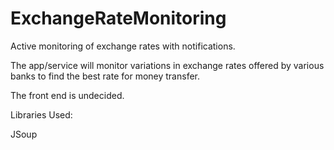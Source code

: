 ExchangeRateMonitoring
======================

Active monitoring of exchange rates with notifications.

The app/service will monitor variations in exchange rates offered by  various banks to find the best rate
for money transfer.

The front end is undecided.


Libraries Used:


JSoup
